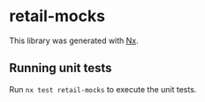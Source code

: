 # retail-mocks

This library was generated with [Nx](https://nx.dev).

## Running unit tests

Run `nx test retail-mocks` to execute the unit tests.

